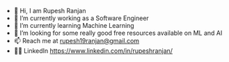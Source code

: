 - 👋 Hi, I am Rupesh Ranjan
- 👀 I’m currently working as a Software Engineer
- 🌱 I’m currently learning Machine Learning
- 💞️ I’m looking for some really good free resources available on ML and AI
- 📫 Reach me at rupesh19ranjan@gmail.com
- 🧑‍🏫 LinkedIn https://www.linkedin.com/in/rupeshranjan/

<!---
python-noobtopro/python-noobtopro is a ✨ special ✨ repository because its `README.md` (this file) appears on your GitHub profile.
You can click the Preview link to take a look at your changes.
--->
